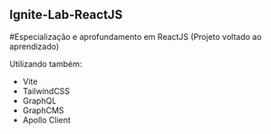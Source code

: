 ## Ignite-Lab-ReactJS
#Especialização e aprofundamento em ReactJS (Projeto voltado ao aprendizado)

 Utilizando também: 
- Vite
- TailwindCSS
- GraphQL
- GraphCMS
- Apollo Client
